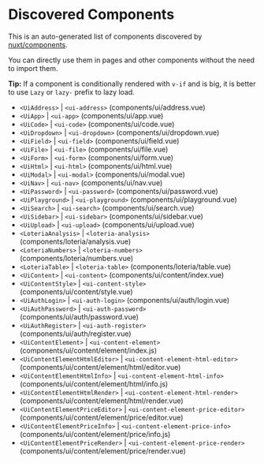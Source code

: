 # Discovered Components

This is an auto-generated list of components discovered by [nuxt/components](https://github.com/nuxt/components).

You can directly use them in pages and other components without the need to import them.

**Tip:** If a component is conditionally rendered with `v-if` and is big, it is better to use `Lazy` or `lazy-` prefix to lazy load.

- `<UiAddress>` | `<ui-address>` (components/ui/address.vue)
- `<UiApp>` | `<ui-app>` (components/ui/app.vue)
- `<UiCode>` | `<ui-code>` (components/ui/code.vue)
- `<UiDropdown>` | `<ui-dropdown>` (components/ui/dropdown.vue)
- `<UiField>` | `<ui-field>` (components/ui/field.vue)
- `<UiFile>` | `<ui-file>` (components/ui/file.vue)
- `<UiForm>` | `<ui-form>` (components/ui/form.vue)
- `<UiHtml>` | `<ui-html>` (components/ui/html.vue)
- `<UiModal>` | `<ui-modal>` (components/ui/modal.vue)
- `<UiNav>` | `<ui-nav>` (components/ui/nav.vue)
- `<UiPassword>` | `<ui-password>` (components/ui/password.vue)
- `<UiPlayground>` | `<ui-playground>` (components/ui/playground.vue)
- `<UiSearch>` | `<ui-search>` (components/ui/search.vue)
- `<UiSidebar>` | `<ui-sidebar>` (components/ui/sidebar.vue)
- `<UiUpload>` | `<ui-upload>` (components/ui/upload.vue)
- `<LoteriaAnalysis>` | `<loteria-analysis>` (components/loteria/analysis.vue)
- `<LoteriaNumbers>` | `<loteria-numbers>` (components/loteria/numbers.vue)
- `<LoteriaTable>` | `<loteria-table>` (components/loteria/table.vue)
- `<UiContent>` | `<ui-content>` (components/ui/content/index.vue)
- `<UiContentStyle>` | `<ui-content-style>` (components/ui/content/style.vue)
- `<UiAuthLogin>` | `<ui-auth-login>` (components/ui/auth/login.vue)
- `<UiAuthPassword>` | `<ui-auth-password>` (components/ui/auth/password.vue)
- `<UiAuthRegister>` | `<ui-auth-register>` (components/ui/auth/register.vue)
- `<UiContentElement>` | `<ui-content-element>` (components/ui/content/element/index.js)
- `<UiContentElementHtmlEditor>` | `<ui-content-element-html-editor>` (components/ui/content/element/html/editor.vue)
- `<UiContentElementHtmlInfo>` | `<ui-content-element-html-info>` (components/ui/content/element/html/info.js)
- `<UiContentElementHtmlRender>` | `<ui-content-element-html-render>` (components/ui/content/element/html/render.vue)
- `<UiContentElementPriceEditor>` | `<ui-content-element-price-editor>` (components/ui/content/element/price/editor.vue)
- `<UiContentElementPriceInfo>` | `<ui-content-element-price-info>` (components/ui/content/element/price/info.js)
- `<UiContentElementPriceRender>` | `<ui-content-element-price-render>` (components/ui/content/element/price/render.vue)
